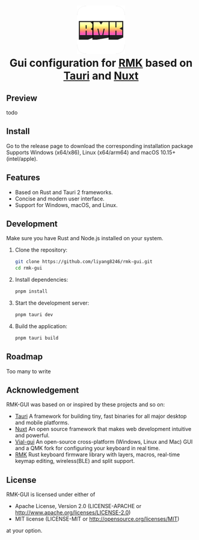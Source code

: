<h1 align="center">
  <img src="./src-tauri/icons/icon.png" alt="Clash" width="128" />
  <br>
  Gui configuration for <a href="https://github.com/HaoboGu/rmk">RMK</a> based on <a href="https://github.com/tauri-apps/tauri">Tauri</a> and <a href="https://github.com/nuxt/nuxt">Nuxt</a>
  <br>
</h1>

## Preview

todo

## Install

Go to the release page to download the corresponding installation package
Supports Windows (x64/x86), Linux (x64/arm64) and macOS 10.15+ (intel/apple).

## Features

- Based on Rust and Tauri 2 frameworks.
- Concise and modern user interface.
- Support for Windows, macOS, and Linux.

## Development

Make sure you have Rust and Node.js installed on your system.

1. Clone the repository:
   ```bash
   git clone https://github.com/liyang8246/rmk-gui.git
   cd rmk-gui
   ```
2. Install dependencies:
   ```bash
   pnpm install
   ```
3. Start the development server:
   ```bash
   pnpm tauri dev
   ```
4. Build the application:
   ```bash
   pnpm tauri build
   ```

## Roadmap

Too many to write

## Acknowledgement

RMK-GUI was based on or inspired by these projects and so on:

- [Tauri](https://github.com/tauri-apps/tauri) A framework for building tiny, fast binaries for all major desktop and mobile platforms.
- [Nuxt](https://github.com/nuxt/nuxt) An open source framework that makes web development intuitive and powerful.
- [Vial-gui](https://github.com/vial-kb/vial-gui) An open-source cross-platform (Windows, Linux and Mac) GUI and a QMK fork for configuring your keyboard in real time.
- [RMK](https://github.com/HaoboGu/rmk) Rust keyboard firmware library with layers, macros, real-time keymap editing, wireless(BLE) and split support.

## License

RMK-GUI is licensed under either of

- Apache License, Version 2.0 (LICENSE-APACHE or <http://www.apache.org/licenses/LICENSE-2.0>)
- MIT license (LICENSE-MIT or <http://opensource.org/licenses/MIT>)

at your option.
